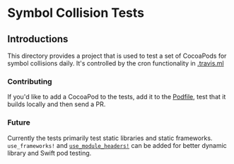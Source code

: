 # Symbol Collision Tests

## Introductions

This directory provides a project that is used to test a set of CocoaPods for symbol
collisions daily.  It's controlled by the cron functionality in
[.travis.ml](../.travis.ml)

### Contributing

If you'd like to add a CocoaPod to the tests, add it to the
[Podfile](Podfile), test that it builds locally and then send a PR.

### Future

Currently the tests primarily test static libraries and static frameworks.
`use_frameworks!` and 
[`use_module_headers!`](http://blog.cocoapods.org/CocoaPods-1.5.0/) can be
added for better dynamic library and Swift pod testing.
